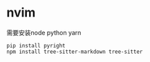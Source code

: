 # nvim
需要安装node python yarn
```shell
pip install pyright
npm install tree-sitter-markdown tree-sitter
```

